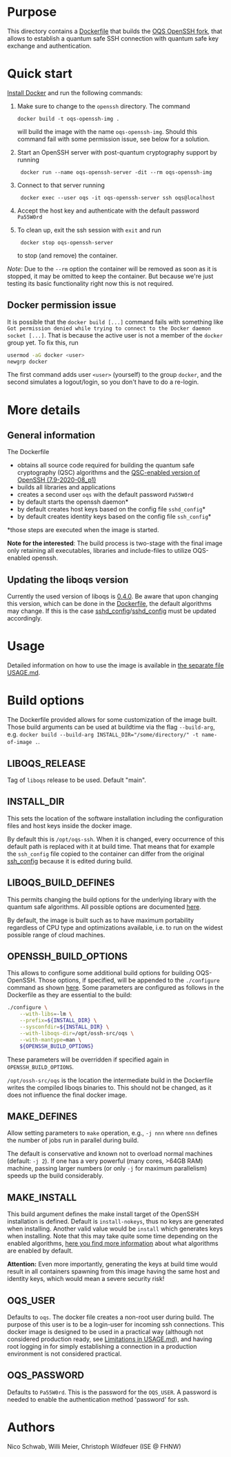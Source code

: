 # Purpose 

This directory contains a [Dockerfile](Dockerfile) that builds the [OQS OpenSSH fork](https://github.com/open-quantum-safe/openssh), that allows to establish a quantum safe SSH connection with quantum safe key exchange and authentication.

# Quick start

[Install Docker](https://docs.docker.com/install) and run the following commands:

1. Make sure to change to the `openssh` directory. The command

       docker build -t oqs-openssh-img .

   will build the image with the name `oqs-openssh-img`. Should this command fail with some permission issue, see below for a solution.

2. Start an OpenSSH server with post-quantum cryptography support by running

        docker run --name oqs-openssh-server -dit --rm oqs-openssh-img

3. Connect to that server running

        docker exec --user oqs -it oqs-openssh-server ssh oqs@localhost

4. Accept the host key and authenticate with the default password `Pa55W0rd`

5. To clean up, exit the ssh session with `exit` and run

        docker stop oqs-openssh-server

   to stop (and remove) the container.

*Note:* Due to the `--rm` option the container will be removed as soon as it is stopped, it may be omitted to keep the container. But because we're just testing its basic functionality right now this is not required.

## Docker permission issue

It is possible that the `docker build [...]` command fails with something like `Got permission denied while trying to connect to the Docker daemon socket [...]`. That is because the active user is not a member of the `docker` group yet. To fix this, run
```bash
usermod -aG docker <user>
newgrp docker
```
The first command adds user `<user>` (yourself) to the group `docker`, and the second simulates a logout/login, so you don't have to do a re-login.

# More details

## General information

The Dockerfile 
- obtains all source code required for building the quantum safe cryptography (QSC) algorithms and the [QSC-enabled version of OpenSSH (7.9-2020-08_p1)](https://github.com/open-quantum-safe/openssh/releases/tag/OQS-OpenSSH-snapshot-2020-08)
- builds all libraries and applications
- creates a second user `oqs` with the default password `Pa55W0rd`
- by default starts the openssh daemon\*
- by default creates host keys based on the config file `sshd_config`\*
- by default creates identity keys based on the config file `ssh_config`\*

\*those steps are executed when the image is started.

**Note for the interested**: The build process is two-stage with the final image only retaining all executables, libraries and include-files to utilize OQS-enabled openssh.

## Updating the liboqs version

Currently the used version of liboqs is [0.4.0](https://github.com/open-quantum-safe/liboqs/releases/tag/0.4.0). Be aware that upon changing this version, which can be done in the [Dockerfile](Dockerfile), the default algorithms may change. If this is the case [sshd_config](sshd_config)/[sshd_config](sshd_config) must be updated accordingly.

# Usage

Detailed information on how to use the image is available in [the separate file USAGE.md](USAGE.md).

# Build options

The Dockerfile provided allows for some customization of the image built. Those build arguments can be used at buildtime via the flag `--build-arg`, e.g. `docker build --build-arg INSTALL_DIR="/some/directory/" -t name-of-image .`.

## LIBOQS_RELEASE

Tag of `liboqs` release to be used. Default "main".

## INSTALL_DIR

This sets the location of the software installation including the configuration files and host keys inside the docker image.

By default this is `/opt/oqs-ssh`. When it is changed, every occurrence of this default path is replaced with it at build time. That means that for example the `ssh_config` file copied to the container can differ from the original [ssh_config](ssh_config) because it is edited during build.

## LIBOQS_BUILD_DEFINES

This permits changing the build options for the underlying library with the quantum safe algorithms. All possible options are documented [here](https://github.com/open-quantum-safe/liboqs/wiki/Customizing-liboqs).

By default, the image is built such as to have maximum portability regardless of CPU type and optimizations available, i.e. to run on the widest possible range of cloud machines.

## OPENSSH_BUILD_OPTIONS

This allows to configure some additional build options for building OQS-OpenSSH. Those options, if specified, will be appended to the `./configure` command as shown [here](https://github.com/open-quantum-safe/openssh#step-2-build-the-fork). Some parameters are configured as follows in the Dockerfile as they are essential to the build:
```sh
./configure \
    --with-libs=-lm \
    --prefix=${INSTALL_DIR} \
    --sysconfdir=${INSTALL_DIR} \
    --with-liboqs-dir=/opt/ossh-src/oqs \
    --with-mantype=man \
    ${OPENSSH_BUILD_OPTIONS}
```
These parameters will be overridden if specified again in `OPENSSH_BUILD_OPTIONS`.

`/opt/ossh-src/oqs` is the location the intermediate build in the Dockerfile writes the compiled liboqs binaries to. This should not be changed, as it does not influence the final docker image.

## MAKE_DEFINES

Allow setting parameters to `make` operation, e.g., `-j nnn` where `nnn` defines the number of jobs run in parallel during build. 

The default is conservative and known not to overload normal machines (default: `-j 2`). If one has a very powerful (many cores, >64GB RAM) machine, passing larger numbers (or only `-j` for maximum parallelism) speeds up the build considerably.

## MAKE_INSTALL

This build argument defines the make install target of the OpenSSH installation is defined. Default is `install-nokeys`, thus no keys are generated when installing. Another valid value would be `install` which generates keys when installing. Note that this may take quite some time depending on the enabled algorithms, [here you find more information](https://github.com/open-quantum-safe/openssh#supported-algorithms) about what algorithms are enabled by default.

**Attention:** Even more importantly, generating the keys at build time would result in all containers spawning from this image having the same host and identity keys, which would mean a severe security risk!

## OQS_USER

Defaults to `oqs`. The docker file creates a non-root user during build. The purpose of this user is to be a login-user for incoming ssh connections. This docker image is designed to be used in a practical way (although not considered production ready, see [Limitations in USAGE.md](USAGE.md#Limitations)), and having root logging in for simply establishing a connection in a production environment is not considered practical.

## OQS_PASSWORD

Defaults to `Pa55W0rd`. This is the password for the `OQS_USER`. A password is needed to enable the authentication method 'password' for ssh.

# Authors

Nico Schwab, Willi Meier, Christoph Wildfeuer (ISE @ FHNW)

